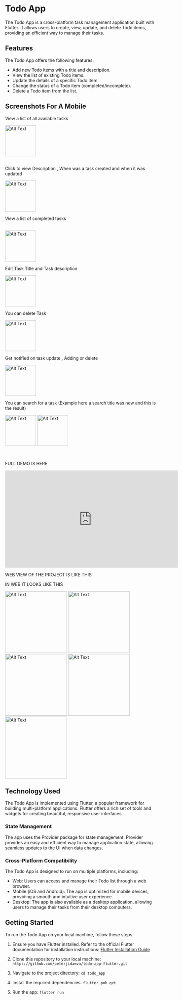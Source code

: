 # Todo App

The Todo App is a cross-platform task management application built with Flutter. It allows users to create, view, update, and delete Todo items, providing an efficient way to manage their tasks.

## Features

The Todo App offers the following features:

- Add new Todo items with a title and description.
- View the list of existing Todo items.
- Update the details of a specific Todo item.
- Change the status of a Todo item (completed/incomplete).
- Delete a Todo item from the list.


## Screenshots For A Mobile



View a list of all available tasks

<img src="screenshots/all.png" alt="Alt Text" width="100"> 

<br>

<br>

Click to view Description , When was a task created and when it was updated 


<img src="screenshots/viewtodo-longdesc.png" alt="Alt Text" width="100">


<br>



View a list of completed tasks

<br>
<img src="screenshots/completed.png" alt="Alt Text" width="100">


<br>

Edit Task Title and Task description 


<img src="screenshots/edit.png" alt="Alt Text" width="100">


<br>


You can delete Task


<img src="screenshots/delete-confirm.png" alt="Alt Text" width="100">

<br>

Get notified on task update , Adding or delete

<img src="screenshots/snackbar.png" alt="Alt Text" width="100">


<br>

You can search for a task 
(Example here a search title was new and this is the result)


<img src="screenshots/search1.png" alt="Alt Text" width="100">     <img src="screenshots/no-item-sea.png" alt="Alt Text" width="100">

<br>

FULL DEMO IS HERE 

<iframe width="560" height="315" src="https://www.youtube.com/embed/ITSRB3jyj1Y" title="YouTube video player" frameborder="0" allow="accelerometer; autoplay; clipboard-write; encrypted-media; gyroscope; picture-in-picture; web-share" allowfullscreen></iframe>


WEB VIEW OF THE PROJECT IS LIKE THIS 


IN WEB  IT LOOKS LIKE THIS 

<img src="screenshots/web.png" alt="Alt Text" width="200"> <img src="screenshots/web2.png" alt="Alt Text" width="200"> <img src="screenshots/web4.png" alt="Alt Text" width="200"> <img src="screenshots/web5.png" alt="Alt Text" width="200"> <img src="screenshots/web6.png" alt="Alt Text" width="200">




## Technology Used

The Todo App is implemented using Flutter, a popular framework for building multi-platform applications. Flutter offers a rich set of tools and widgets for creating beautiful, responsive user interfaces.

### State Management

The app uses the Provider package for state management. Provider provides an easy and efficient way to manage application state, allowing seamless updates to the UI when data changes. 

### Cross-Platform Compatibility

The Todo App is designed to run on multiple platforms, including:

- Web: Users can access and manage their Todo list through a web browser.
- Mobile (iOS and Android): The app is optimized for mobile devices, providing a smooth and intuitive user experience.
- Desktop: The app is also available as a desktop application, allowing users to manage their tasks from their desktop computers.

## Getting Started

To run the Todo App on your local machine, follow these steps:

1. Ensure you have Flutter installed. Refer to the official Flutter documentation for installation instructions: [Flutter Installation Guide](https://flutter.dev/docs/get-started/install)

2. Clone this repository to your local machine: ```https://github.com/peterjidamva/todo-app-flutter.git```

3. Navigate to the project directory: ```cd todo_app```


4. Install the required dependencies: ```flutter pub get```


5. Run the app: ```flutter run```


